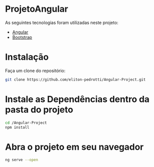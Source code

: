 # ProjetoAngular
As seguintes tecnologias foram utilizadas neste projeto:
- [Angular](https://angular.io/)
- [Bootstrap](https://getbootstrap.com) 

# Instalação
Faça um clone do repositório:
```bash
git clone https://github.com/eliton-pedrotti/Angular-Project.git
```
# Instale as Dependências dentro da pasta do projeto
```bash
cd /Angular-Project
npm install
``` 
# Abra o projeto em seu navegador
```bash
ng serve --open
```  
